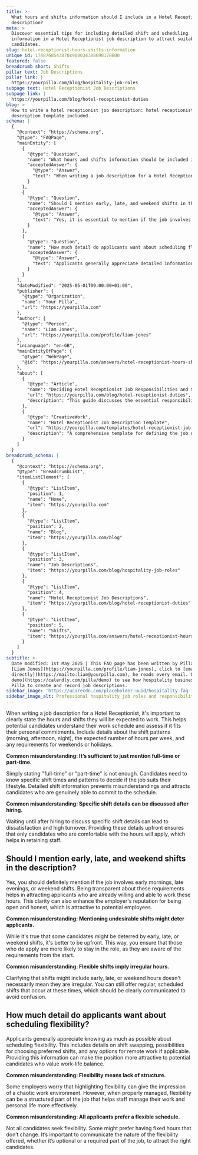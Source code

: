 ```yaml
---
title: >-
  What hours and shifts information should I include in a Hotel Receptionist job
  description?
meta: >
  Discover essential tips for including detailed shift and scheduling
  information in a Hotel Receptionist job description to attract suitable
  candidates.
slug: hotel-receptionist-hours-shifts-information
unique id: 1748768543070x908034388698178600
featured: false
breadcrumb short: Shifts
pillar text: Job Descriptions
pillar link: |
  https://yourpilla.com/blog/hospitality-job-roles
subpage text: Hotel Receptionist Job Descriptions
subpage link: |
  https://yourpilla.com/blog/hotel-receptionist-duties
blog: >
  How to write a hotel receptionist job description: hotel receptionist job
  description template included.
schema: |
  {
    "@context": "https://schema.org",
    "@type": "FAQPage",
    "mainEntity": [
      {
        "@type": "Question",
        "name": "What hours and shifts information should be included in a Hotel Receptionist job description?",
        "acceptedAnswer": {
          "@type": "Answer",
          "text": "When writing a job description for a Hotel Receptionist, clearly state the hours and shifts they will be expected to work. Include details about the shift patterns (morning, afternoon, night), the expected number of hours per week, and any requirements for weekends or holidays. This ensures potential candidates understand their work schedule and can assess if it fits their personal commitments."
        }
      },
      {
        "@type": "Question",
        "name": "Should I mention early, late, and weekend shifts in the description?",
        "acceptedAnswer": {
          "@type": "Answer",
          "text": "Yes, it is essential to mention if the job involves early mornings, late evenings, or weekend shifts in the description. Being transparent about these requirements helps in attracting applicants who are already willing and able to work these hours. This clarity can also enhance the employer's reputation for being open and honest, which is attractive to potential employees."
        }
      },
      {
        "@type": "Question",
        "name": "How much detail do applicants want about scheduling flexibility?",
        "acceptedAnswer": {
          "@type": "Answer",
          "text": "Applicants generally appreciate detailed information about scheduling flexibility. This includes details on shift swapping, possibilities for choosing preferred shifts, and any options for remote work if applicable. Providing this information can make the position more attractive to candidates who value work-life balance."
        }
      }
    ],
    "dateModified": "2025-05-01T09:00:00+01:00",
    "publisher": {
      "@type": "Organization",
      "name": "Your Pilla",
      "url": "https://yourpilla.com"
    },
    "author": {
      "@type": "Person",
      "name": "Liam Jones",
      "url": "https://yourpilla.com/profile/liam-jones"
    },
    "inLanguage": "en-GB",
    "mainEntityOfPage": {
      "@type": "WebPage",
      "@id": "https://yourpilla.com/answers/hotel-receptionist-hours-shifts-information"
    },
    "about": [
      {
        "@type": "Article",
        "name": "Deciding Hotel Receptionist Job Responsibilities and Skills",
        "url": "https://yourpilla.com/blog/hotel-receptionist-duties",
        "description": "This guide discusses the essential responsibilities and skills needed when hiring a Hotel Receptionist."
      },
      {
        "@type": "CreativeWork",
        "name": "Hotel Receptionist Job Description Template",
        "url": "https://yourpilla.com/templates/hotel-receptionist-job-description",
        "description": "A comprehensive template for defining the job description for a Hotel Receptionist position."
      }
    ]
  }
breadcrumb_schema: |
  {
    "@context": "https://schema.org",
    "@type": "BreadcrumbList",
    "itemListElement": [
      {
        "@type": "ListItem",
        "position": 1,
        "name": "Home",
        "item": "https://yourpilla.com"
      },
      {
        "@type": "ListItem",
        "position": 2,
        "name": "Blog",
        "item": "https://yourpilla.com/blog"
      },
      {
        "@type": "ListItem",
        "position": 3,
        "name": "Job Descriptions",
        "item": "https://yourpilla.com/blog/hospitality-job-roles"
      },
      {
        "@type": "ListItem",
        "position": 4,
        "name": "Hotel Receptionist Job Descriptions",
        "item": "https://yourpilla.com/blog/hotel-receptionist-duties"
      },
      {
        "@type": "ListItem",
        "position": 5,
        "name": "Shifts",
        "item": "https://yourpilla.com/answers/hotel-receptionist-hours-shifts-information"
      }
    ]
  }
subtitle: >-
  Date modified: 1st May 2025 | This FAQ page has been written by Pilla Founder,
  [Liam Jones](https://yourpilla.com/profile/liam-jones), click to [email Liam
  directly](https://mailto:liam@yourpilla.com), he reads every email. Or [book a
  demo](https://calendly.com/pilla/demo) to see how hospitality businesses use
  Pilla to create and record job descriptions.
sidebar_image: 'https://ucarecdn.com/placeholder-uuid/hospitality-faq-image.jpg'
sidebar_image_alt: Professional hospitality job roles and responsibilities
---
```

When writing a job description for a Hotel Receptionist, it's important to clearly state the hours and shifts they will be expected to work. This helps potential candidates understand their work schedule and assess if it fits their personal commitments. Include details about the shift patterns (morning, afternoon, night), the expected number of hours per week, and any requirements for weekends or holidays.

**Common misunderstanding: It’s sufficient to just mention full-time or part-time.**

Simply stating "full-time" or "part-time" is not enough. Candidates need to know specific shift times and patterns to decide if the job suits their lifestyle. Detailed shift information prevents misunderstandings and attracts candidates who are genuinely able to commit to the schedule.

**Common misunderstanding: Specific shift details can be discussed after hiring.**

Waiting until after hiring to discuss specific shift details can lead to dissatisfaction and high turnover. Providing these details upfront ensures that only candidates who are comfortable with the hours will apply, which helps in retaining staff.

## Should I mention early, late, and weekend shifts in the description?

Yes, you should definitely mention if the job involves early mornings, late evenings, or weekend shifts. Being transparent about these requirements helps in attracting applicants who are already willing and able to work these hours. This clarity can also enhance the employer's reputation for being open and honest, which is attractive to potential employees.

**Common misunderstanding: Mentioning undesirable shifts might deter applicants.**

While it's true that some candidates might be deterred by early, late, or weekend shifts, it's better to be upfront. This way, you ensure that those who do apply are more likely to stay in the role, as they are aware of the requirements from the start.

**Common misunderstanding: Flexible shifts imply irregular hours.**

Clarifying that shifts might include early, late, or weekend hours doesn't necessarily mean they are irregular. You can still offer regular, scheduled shifts that occur at these times, which should be clearly communicated to avoid confusion.

## How much detail do applicants want about scheduling flexibility?

Applicants generally appreciate knowing as much as possible about scheduling flexibility. This includes details on shift swapping, possibilities for choosing preferred shifts, and any options for remote work if applicable. Providing this information can make the position more attractive to potential candidates who value work-life balance.

**Common misunderstanding: Flexibility means lack of structure.**

Some employers worry that highlighting flexibility can give the impression of a chaotic work environment. However, when properly managed, flexibility can be a structured part of the job that helps staff manage their work and personal life more effectively.

**Common misunderstanding: All applicants prefer a flexible schedule.**

Not all candidates seek flexibility. Some might prefer having fixed hours that don’t change. It’s important to communicate the nature of the flexibility offered, whether it’s optional or a required part of the job, to attract the right candidates.
